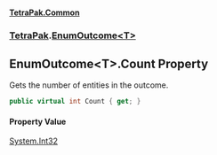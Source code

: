 #### [TetraPak.Common](index.md 'index')
### [TetraPak](TetraPak.md 'TetraPak').[EnumOutcome&lt;T&gt;](TetraPak_EnumOutcome_T_.md 'TetraPak.EnumOutcome&lt;T&gt;')
## EnumOutcome&lt;T&gt;.Count Property
Gets the number of entities in the outcome.  
```csharp
public virtual int Count { get; }
```
#### Property Value
[System.Int32](https://docs.microsoft.com/en-us/dotnet/api/System.Int32 'System.Int32')
